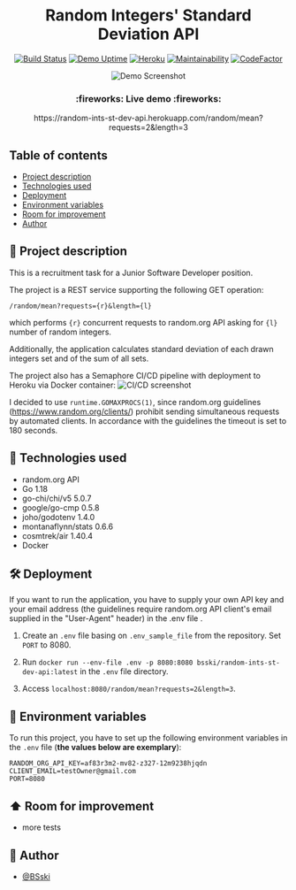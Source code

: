<p align="center">
  <h1 align="center">Random Integers' Standard Deviation API</h2>
</p>


<div markdown="1" align="center">

[![Build Status](https://bsski.semaphoreci.com/badges/RandomIntsStDevAPI/branches/main.svg?style=shields&key=b033d465-f52b-4169-8a0c-025b0586f456)](https://random-ints-st-dev-api.herokuapp.com/random/mean?requests=2&length=3)
[![Demo Uptime](https://img.shields.io/uptimerobot/ratio/7/m792386113-957fa47111c7ccefd3d8617e)](https://random-ints-st-dev-api.herokuapp.com/random/mean?requests=2&length=3)
[![Heroku](https://pyheroku-badge.herokuapp.com/?app=django-music-bsski&style=flat)](https://random-ints-st-dev-api.herokuapp.com/random/mean?requests=2&length=3)
[![Maintainability](https://api.codeclimate.com/v1/badges/9fd1a96061671d7f7766/maintainability)](https://codeclimate.com/github/BSski/RandomIntsStDevAPI/maintainability)
[![CodeFactor](https://www.codefactor.io/repository/github/bsski/randomintsstdevapi/badge)](https://www.codefactor.io/repository/github/bsski/randomintsstdevapi)
</div>


<div markdown="1" align="center">    

![Demo Screenshot](https://i.imgur.com/OgMTzZX.png)

</div>


<h3 align="center">
  :fireworks: Live demo :fireworks:
</h3>

<p align="center">
  https://random-ints-st-dev-api.herokuapp.com/random/mean?requests=2&length=3
</p>


## Table of contents
* [Project description](#scroll-project-description)
* [Technologies used](#hammer-technologies-used)
* [Deployment](#hammer_and_wrench-deployment)
* [Environment variables](#closed_lock_with_key-environment-variables)
* [Room for improvement](#arrow_up-room-for-improvement)
* [Author](#construction_worker-author)


## :scroll: Project description
This is a recruitment task for a Junior Software Developer position.

The project is a REST service supporting the following GET operation:

```/random/mean?requests={r}&length={l}```

which performs `{r}` concurrent requests to random.org API asking for `{l}` number of random integers.

Additionally, the application calculates standard deviation of each drawn integers set and of the sum of all sets.

The project also has a Semaphore CI/CD pipeline with deployment to Heroku via Docker container:
![CI/CD screenshot](https://i.imgur.com/5v0Xufr.png)

I decided to use `runtime.GOMAXPROCS(1)`, since random.org guidelines (https://www.random.org/clients/) prohibit sending simultaneous requests by automated clients. In accordance with the guidelines the timeout is set to 180 seconds.


## :hammer: Technologies used
- random.org API
- Go 1.18
- go-chi/chi/v5 5.0.7
- google/go-cmp 0.5.8
- joho/godotenv 1.4.0
- montanaflynn/stats 0.6.6
- cosmtrek/air 1.40.4
- Docker


## :hammer_and_wrench: Deployment

If you want to run the application, you have to supply your own API key and your email address (the guidelines require random.org API client's email supplied in the "User-Agent" header) in the .env file .

1. Create an `.env` file basing on `.env_sample_file` from the repository. Set `PORT` to 8080.

2. Run `docker run --env-file .env -p 8080:8080 bsski/random-ints-st-dev-api:latest` in the `.env` file directory.

3. Access `localhost:8080/random/mean?requests=2&length=3`. 


## :closed_lock_with_key: Environment variables

To run this project, you have to set up the following environment variables in the `.env` file (**the values below are exemplary**):
```
RANDOM_ORG_API_KEY=af83r3m2-mv82-z327-12m9238hjqdn
CLIENT_EMAIL=testOwner@gmail.com
PORT=8080
```


## :arrow_up: Room for improvement

- more tests


## :construction_worker: Author

- [@BSski](https://www.github.com/BSski)
